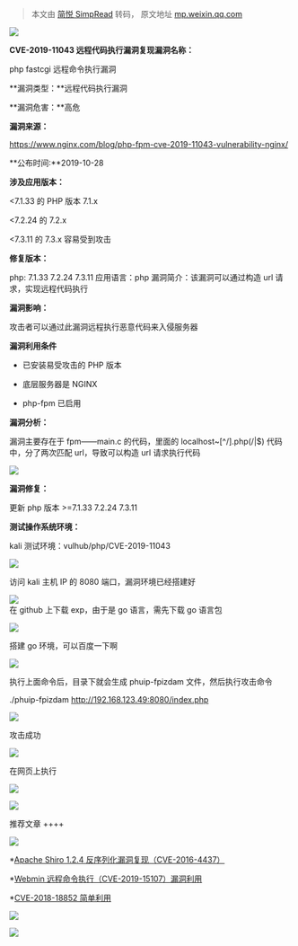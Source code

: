 > 本文由 [简悦 SimpRead](http://ksria.com/simpread/) 转码， 原文地址 [mp.weixin.qq.com](https://mp.weixin.qq.com/s/c2TkwX150gcLzitfOXxwIw)

![](https://mmbiz.qpic.cn/mmbiz_gif/3xxicXNlTXLicwgPqvK8QgwnCr09iaSllrsXJLMkThiaHibEntZKkJiaicEd4ibWQxyn3gtAWbyGqtHVb0qqsHFC9jW3oQ/640?wx_fmt=gif)  

**CVE-2019-11043 远程代码执行漏洞复现漏洞名称：**

php fastcgi 远程命令执行漏洞

**漏洞类型：**远程代码执行漏洞

**漏洞危害：**高危

**漏洞来源：**

https://www.nginx.com/blog/php-fpm-cve-2019-11043-vulnerability-nginx/

**公布时间:**2019-10-28

**涉及应用版本：**

<7.1.33 的 PHP 版本 7.1.x

<7.2.24 的 7.2.x

<7.3.11 的 7.3.x 容易受到攻击

**修复版本：**

php: 7.1.33 7.2.24 7.3.11 应用语言：php 漏洞简介：该漏洞可以通过构造 url 请求，实现远程代码执行

  
**漏洞影响：**

攻击者可以通过此漏洞远程执行恶意代码来入侵服务器

  
**漏洞利用条件**

*   已安装易受攻击的 PHP 版本
    
*   底层服务器是 NGINX
    
*   php-fpm 已启用  
    

**漏洞分析：**

漏洞主要存在于 fpm——main.c 的代码，里面的 localhost~[^/]\.php(/|$) 代码中，分了两次匹配 url，导致可以构造 url 请求执行代码 

 ![](https://mmbiz.qpic.cn/mmbiz_png/3xxicXNlTXLibuTnYgAYcNpgarKEWmOk6bXibZRmtEePzEJbA1PIQRLEiawLIricSpiaibSyPRdP6Fq6ItyJSpwH2zmHA/640?wx_fmt=png) 

**漏洞修复：**

更新 php 版本 >=7.1.33 7.2.24 7.3.11

  
**测试操作系统环境：**

kali 测试环境：vulhub/php/CVE-2019-11043

 ![](https://mmbiz.qpic.cn/mmbiz_png/3xxicXNlTXLibuTnYgAYcNpgarKEWmOk6boqHylNvVNMhhgwJyTD1pbt2sZepxmO2JSul99rhIrSQVdnLkHPtOUA/640?wx_fmt=png) 

  
访问 kali 主机 IP 的 8080 端口，漏洞环境已经搭建好

 ![](https://mmbiz.qpic.cn/mmbiz_png/3xxicXNlTXLibuTnYgAYcNpgarKEWmOk6bjXLrT58SQAeNID4s36T5k6mxkAt8kcI2kNNY8nwrb6oCLqGkgeCfJw/640?wx_fmt=png)   
在 github 上下载 exp，由于是 go 语言，需先下载 go 语言包  

![](https://mmbiz.qpic.cn/mmbiz_png/3xxicXNlTXLibuTnYgAYcNpgarKEWmOk6bwSpg8JzibfVxmSuKHjyzWV6GChITaxicpdxynTCaQvVa8UAM7BKW46qQ/640?wx_fmt=png)

搭建 go 环境，可以百度一下啊

 ![](https://mmbiz.qpic.cn/mmbiz_png/3xxicXNlTXLibuTnYgAYcNpgarKEWmOk6bWVrdfVlicb14nD1TGmKcARARbuIaoFr2pbeu7311dtYibF3gn3EiawKOw/640?wx_fmt=png) 

  
执行上面命令后，目录下就会生成 phuip-fpizdam 文件，然后执行攻击命令

./phuip-fpizdam http://192.168.123.49:8080/index.php

 ![](https://mmbiz.qpic.cn/mmbiz_png/3xxicXNlTXLibuTnYgAYcNpgarKEWmOk6bqJ0Dmb7VEszDIiaq4ibHtZNVAYAYbeSGBx3VblxbUjKbiaWZJYTj9aJww/640?wx_fmt=png) 

攻击成功

 ![](https://mmbiz.qpic.cn/mmbiz_png/3xxicXNlTXLibuTnYgAYcNpgarKEWmOk6baJgrrBCmVy2s7Yick9dGb8kygeC8d1UTAdKB9eqzaEwBm2JpOPgXCYQ/640?wx_fmt=png) 

在网页上执行

 ![](https://mmbiz.qpic.cn/mmbiz_png/3xxicXNlTXLibuTnYgAYcNpgarKEWmOk6bcLWYsxhjvlCHd5xEicEpgUTfLxFoZ3ROafRylm6yY0JxQ1mAnhicXqsg/640?wx_fmt=png) 

![](https://mmbiz.qpic.cn/mmbiz_jpg/3xxicXNlTXLicjiasf4mjVyxw4RbQt9odm9nxs9434icI9TG8AXHjS3Btc6nTWgSPGkvvXMb7jzFUTbWP7TKu6EJ6g/640?wx_fmt=jpeg)

推荐文章 ++++

![](https://mmbiz.qpic.cn/mmbiz_jpg/US10Gcd0tQFGib3mCxJr4oMx1yp1ExzTETemWvK6Zkd7tVl23CVBppz63sRECqYNkQsonScb65VaG9yU2YJibxNA/640?wx_fmt=jpeg)

*[Apache Shiro 1.2.4 反序列化漏洞复现（CVE-2016-4437）](http://mp.weixin.qq.com/s?__biz=MzAxMjE3ODU3MQ==&mid=2650494540&idx=4&sn=7a0a2f2cb5508dd7582d7d80602b96ad&chksm=83ba33a8b4cdbabe575476e581209631877526b63dd96f7cb15881d12c50a2b6d0daae4ff78f&scene=21#wechat_redirect)  

*[Webmin 远程命令执行（CVE-2019-15107）漏洞利用](http://mp.weixin.qq.com/s?__biz=MzAxMjE3ODU3MQ==&mid=2650491765&idx=4&sn=b26aaffa37cce299469b16cde933e216&chksm=83ba2e91b4cda7879bb7577294dbe08b853d85ee6879eb529a0e3a58ef04f8f424d3f4cd3a1b&scene=21#wechat_redirect)

*[CVE-2018-18852 简单利用](http://mp.weixin.qq.com/s?__biz=MzAxMjE3ODU3MQ==&mid=2650488972&idx=4&sn=328001a1e082afa7e765396dc8a394f0&chksm=83ba2568b4cdac7ee896951d6e983e2b0741b617b63a02e7207dea0ae8e1ab726baa550a5bde&scene=21#wechat_redirect)

![](https://mmbiz.qpic.cn/mmbiz_png/3xxicXNlTXLib0FWIDRa9Kwh52ibXkf9AAkntMYBpLvaibEiaVibzNO1jiaVV7eSibPuMU3mZfCK8fWz6LicAAzHOM8bZUw/640?wx_fmt=jpeg)

![](https://mmbiz.qpic.cn/mmbiz_gif/NZycfjXibQzlug4f7dWSUNbmSAia9VeEY0umcbm5fPmqdHj2d12xlsic4wefHeHYJsxjlaMSJKHAJxHnr1S24t5DQ/640?wx_fmt=gif)